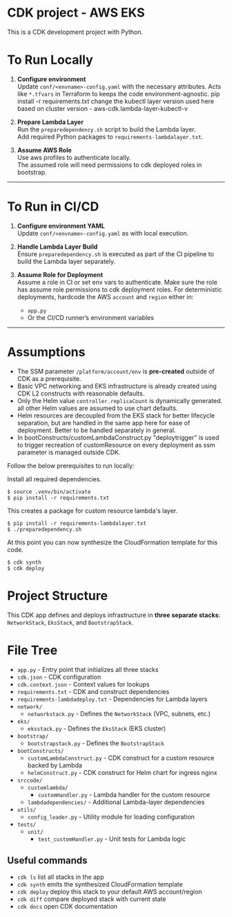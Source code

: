 
# CDK project - AWS EKS

This is a CDK development project with Python.

# To Run Locally

1. **Configure environment**  
   Update `conf/<envname>-config.yaml` with the necessary attributes. Acts like `*.tfvars` in Terraform to keeps the code environment-agnostic.
   pip install -r requirements.txt
   change the kubectl layer version used here based on cluster version - aws-cdk.lambda-layer-kubectl-v<cluster-version>

2. **Prepare Lambda Layer**  
   Run the `preparedependency.sh` script to build the Lambda layer.  
   Add required Python packages to `requirements-lambdalayer.txt`.

3. **Assume AWS Role**  
   Use aws profiles to authenticate locally.  
   The assumed role will need permissions to cdk deployed roles in bootstrap.
---
# To Run in CI/CD
1. **Configure environment YAML**  
   Update `conf/<envname>-config.yaml` as with local execution.

2. **Handle Lambda Layer Build**  
   Ensure `preparedependency.sh` is executed as part of the CI pipeline to build the Lambda layer separately.

4. **Assume Role for Deployment**  
   Assume a role in CI or set env vars to authenticate. Make sure the role has assume role permissions to cdk deployment roles.
   For deterministic deployments, hardcode the AWS `account` and `region` either in:
   - `app.py`  
   - Or the CI/CD runner’s environment variables
---
# Assumptions

-  The SSM parameter `/platform/account/env` is **pre-created** outside of CDK as a prerequisite.
-  Basic VPC networking and EKS infrastructure is already created using CDK L2 constructs with reasonable defaults.
-  Only the Helm value `controller.replicaCount` is dynamically generated. all other Helm values are assumed to use chart defaults.
-  Helm resources are decoupled from the EKS stack for better lifecycle separation, but are handled in the same app here for ease of deployment. Better to be handled separately in general.
-  In bootConstructs/customLambdaConstruct.py "deploytrigger" is used to trigger recreation of customResource on every deployment as ssm parameter is managed outside CDK.

Follow the below prerequisites to run locally:

Install all required dependencies.
```
$ source .venv/bin/activate
$ pip install -r requirements.txt
```
This creates a package for custom resource lambda's layer.
```
$ pip install -r requirements-lambdalayer.txt
$ ./preparedependency.sh
```
At this point you can now synthesize the CloudFormation template for this code.
```
$ cdk synth
$ cdk deploy
```
# Project Structure

This CDK app defines and deploys infrastructure in **three separate stacks**: `NetworkStack`, `EksStack`, and `BootstrapStack`.

# File Tree

- `app.py` - Entry point that initializes all three stacks
- `cdk.json` - CDK configuration
- `cdk.context.json` - Context values for lookups
- `requirements.txt` - CDK and construct dependencies
- `requirements-lambdadeploy.txt` - Dependencies for Lambda layers
- `network/`
  - `networkstack.py` - Defines the `NetworkStack` (VPC, subnets, etc.)
- `eks/`
  - `eksstack.py` - Defines the `EksStack` (EKS cluster)
- `bootstrap/`
  - `bootstrapstack.py` - Defines the `BootstrapStack`
- `bootConstructs/`
  - `customLambdaConstruct.py` - CDK construct for a custom resource backed by Lambda
  - `helmConstruct.py` - CDK construct for Helm chart for ingress nginx
- `srccode/`
  - `customlambda/`
    - `customHandler.py` - Lambda handler for the custom resource
  - `lambdadependencies/` - Additional Lambda-layer dependencies
- `utils/`
  - `config_loader.py` - Utility module for loading configuration
- `tests/`
  - `unit/`
    - `test_customHandler.py` - Unit tests for Lambda logic



## Useful commands

 * `cdk ls`          list all stacks in the app
 * `cdk synth`       emits the synthesized CloudFormation template
 * `cdk deploy`      deploy this stack to your default AWS account/region
 * `cdk diff`        compare deployed stack with current state
 * `cdk docs`        open CDK documentation
